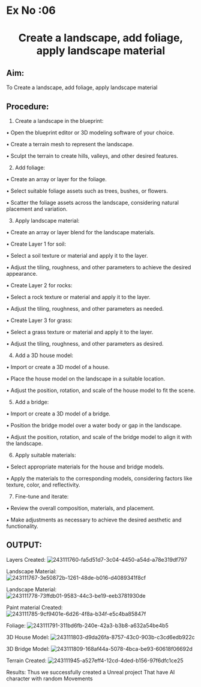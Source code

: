# Ex No :06

# <p align="center"> Create a landscape, add foliage, apply landscape material</p>

## Aim:
To Create a landscape, add foliage, apply landscape material

## Procedure:

1.	Create a landscape in the blueprint:

•	Open the blueprint editor or 3D modeling software of your choice.

•	Create a terrain mesh to represent the landscape.

•	Sculpt the terrain to create hills, valleys, and other desired features.

2.	Add foliage:

•	Create an array or layer for the foliage.

•	Select suitable foliage assets such as trees, bushes, or flowers.

•	Scatter the foliage assets across the landscape, considering natural placement and variation.

3.	Apply landscape material:

•	Create an array or layer blend for the landscape materials.

•	Create Layer 1 for soil:

•	Select a soil texture or material and apply it to the layer.

•	Adjust the tiling, roughness, and other parameters to achieve the desired appearance.

•	Create Layer 2 for rocks:

•	Select a rock texture or material and apply it to the layer.

•	Adjust the tiling, roughness, and other parameters as needed.

•	Create Layer 3 for grass:

•	Select a grass texture or material and apply it to the layer.

•	Adjust the tiling, roughness, and other parameters as desired.

4.	Add a 3D house model:

•	Import or create a 3D model of a house.

•	Place the house model on the landscape in a suitable location.

•	Adjust the position, rotation, and scale of the house model to fit the scene.

5.	Add a bridge:

•	Import or create a 3D model of a bridge.

•	Position the bridge model over a water body or gap in the landscape.

•	Adjust the position, rotation, and scale of the bridge model to align it with the landscape.

6.	Apply suitable materials:

•	Select appropriate materials for the house and bridge models.

•	Apply the materials to the corresponding models, considering factors like texture, color, and reflectivity.

7.	Fine-tune and iterate:

•	Review the overall composition, materials, and placement.

•	Make adjustments as necessary to achieve the desired aesthetic and functionality.

## OUTPUT:
Layers Created:
![243111760-fa5d51d7-3c04-4450-a54d-a78e319df797](https://github.com/durga46/exp8.gameprogramming/assets/75235704/c46d69b0-745e-4b59-aa67-ed5037ad04b2)


Landscape Material:
![243111767-3e50872b-1261-48de-b016-d4089341f8cf](https://github.com/durga46/exp8.gameprogramming/assets/75235704/f7cd751f-0122-45e7-815c-ebce75eeae56)


Landscape Material:
![243111778-73ffdb01-9583-44c3-be19-eeb3781930de](https://github.com/durga46/exp8.gameprogramming/assets/75235704/79b9422f-a7aa-44f2-a024-06faa961d402)



Paint material Created:
![243111785-9cf9401e-6d26-4f8a-b34f-e5c4ba85847f](https://github.com/durga46/exp8.gameprogramming/assets/75235704/58b5e167-878c-4ec5-8a17-568d54598a59)


Foliage:
![243111791-311bd6fb-240e-42a3-b3b8-a632a54be4b5](https://github.com/durga46/exp8.gameprogramming/assets/75235704/6f485710-1a0d-4b44-a945-42f2ed1b6519)

3D House Model:
![243111803-d9da26fa-8757-43c0-903b-c3cd6edb922c](https://github.com/durga46/exp8.gameprogramming/assets/75235704/96e3ff58-d9d2-4259-884b-b94fb8a3e273)


3D Bridge Model:
![243111809-168af44a-5078-4bca-be93-60618f06692d](https://github.com/durga46/exp8.gameprogramming/assets/75235704/07f138ad-88a6-40ea-bf5d-13a5167312b6)


Terrain Created:
![243111945-a527eff4-12cd-4ded-b156-97f6dfc1ce25](https://github.com/durga46/exp8.gameprogramming/assets/75235704/ff121af6-7416-4caf-87f2-c440f2780700)


Results:
Thus we successfully created a Unreal project That have AI character with random Movements
